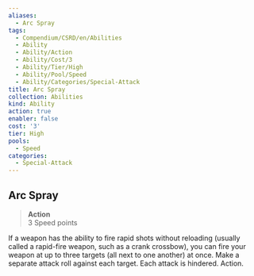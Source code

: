 ```yaml
---
aliases:
  - Arc Spray
tags:
  - Compendium/CSRD/en/Abilities
  - Ability
  - Ability/Action
  - Ability/Cost/3
  - Ability/Tier/High
  - Ability/Pool/Speed
  - Ability/Categories/Special-Attack
title: Arc Spray
collection: Abilities
kind: Ability
action: true
enabler: false
cost: '3'
tier: High
pools:
  - Speed
categories:
  - Special-Attack
---
```

## Arc Spray  
>**Action**  
>3 Speed points
  
If a weapon has the ability to fire rapid shots without reloading (usually called a rapid-fire weapon, such as a crank crossbow), you can fire your weapon at up to three targets (all next to one another) at once. Make a separate attack roll against each target. Each attack is hindered. Action.